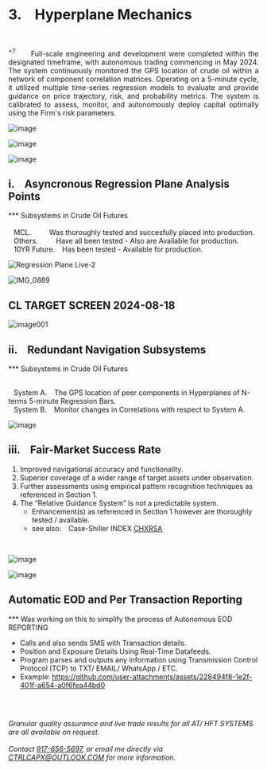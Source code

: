 # 3. &ensp; Hyperplane Mechanics


</br>

  <p align='justify'> <sup> +7 </sup> &ensp; &ensp; Full-scale engineering and development were completed within the designated timeframe, with autonomous trading commencing in May 2024. The system continuously monitored the GPS location of crude oil within a network of component correlation matrices. Operating on a 5-minute cycle, it utilized multiple time-series regression models to evaluate and provide guidance on price trajectory, risk, and probability metrics. The system is calibrated to assess, monitor, and autonomously deploy capital optimally using the Firm's risk parameters. </p>

![image](https://github.com/user-attachments/assets/5c26eedd-f84a-464b-9c8a-4453d380d0c7)



![image](https://github.com/user-attachments/assets/8e97896b-e846-4c30-9ca9-dd0147cf7729)



![image](https://github.com/user-attachments/assets/dd1a7f31-6429-46b2-8643-18bec6f00c94)



## i. &ensp; Asyncronous Regression Plane Analysis Points

*** Subsystems in Crude Oil Futures </br></br>
&ensp; MCL. &ensp; &ensp; &ensp; Was thoroughly tested and succesfully placed into production. </br>
&ensp; Others. &ensp; &ensp; &ensp; Have all been tested - Also are Available for production. </br>
&ensp; 10YR Future. &ensp; Has been tested - Available for production. </br>
    
![Regression Plane Live-2](https://github.com/user-attachments/assets/e0122901-2d62-47b0-9b52-ae437e029b73)

![IMG_0889](https://github.com/user-attachments/assets/8a988c45-8fc6-4543-b4ad-80d0ae596a62)


## CL TARGET SCREEN 2024-08-18
    
![image001](https://github.com/user-attachments/assets/18ae84dd-198f-4aa7-a152-86750aad9827)




##  ii. &ensp; Redundant Navigation Subsystems

*** Subsystems in Crude Oil Futures </br></br>

&ensp; System A. &ensp; The GPS location of peer components in  Hyperplanes of N-terms 5-minute Regression Bars. </br>
&ensp; System B. &ensp; Monitor changes in Correlations with respect to System A. </br>
   
![image](https://github.com/user-attachments/assets/5598281f-73e4-42bd-ab2a-bc167ac58302)


    
## iii. &ensp; Fair-Market Success Rate

1. Improved navigational accuracy and functionality.
2. Superior coverage of a wider range of target assets under observation.
3. Further assessments using empirical pattern recognition techniques as referenced in Section 1.
4. The “Relative Guidance System” is not a predictable system.
   - Enhancement(s) as referenced in Section 1 however are thoroughly tested / available.
   - see also: &ensp; Case-Shiller INDEX [CHXRSA](https://www.instagram.com/reel/DCMF3MiOOSD/?igsh=cjk3YXM1cjQ1MXBl)
     
     
</br>


![image](https://github.com/user-attachments/assets/39d5eaf5-4d29-44dd-851f-a58e5ef3f298)



![image](https://github.com/user-attachments/assets/622f4532-f11e-4542-8c60-02599e1d245f)
    
</pre>

## Automatic EOD and Per Transaction Reporting 

*** Was working on this to simplify the process of Autonomous EOD REPORTING </br>

* Calls and also sends SMS with Transaction details.
* Position and Exposure Details Using Real-Time Datafeeds.
* Program parses and outputs any information using Transmission Control Protocol (TCP) to TXT/ EMAIL/ WhatsApp / ETC.
* Example: https://github.com/user-attachments/assets/228494f8-1e2f-401f-a654-a0f6fea44bd0
   
</br>

## <contact information>

###### Granular quality assurance and live trade results for all AT/ HFT SYSTEMS are all available on request. </br>  </br>  Contact [917-656-5697](tel:19176565697), or email me directly via CTRLCAPX@OUTLOOK.COM for more information.
</br>


